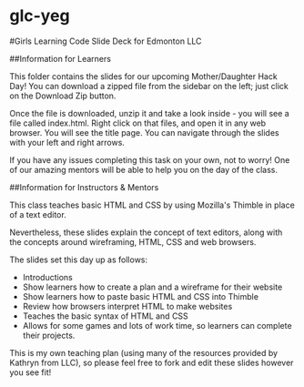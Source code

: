 glc-yeg
=======

#Girls Learning Code Slide Deck for Edmonton LLC

##Information for Learners

This folder contains the slides for our upcoming Mother/Daughter Hack Day! You can download a zipped file from the sidebar on the left; just click on the Download Zip button. 

Once the file is downloaded, unzip it and take a look inside - you will see a file called index.html. Right click on that files, and open it in any web browser. You will see the title page. You can navigate through the slides with your left and right arrows.

If you have any issues completing this task on your own, not to worry! One of our amazing mentors will be able to help you on the day of the class.

##Information for Instructors & Mentors

This class teaches basic HTML and CSS by using Mozilla's Thimble in place of a text editor. 

Nevertheless, these slides explain the concept of text editors, along with the concepts around wireframing, HTML, CSS and web browsers.

The slides set this day up as follows:

* Introductions 
* Show learners how to create a plan and a wireframe for their website
* Show learners how to paste basic HTML and CSS into Thimble
* Review how browsers interpret HTML to make websites
* Teaches the basic syntax of HTML and CSS
* Allows for some games and lots of work time, so learners can complete their projects.

This is my own teaching plan (using many of the resources provided by Kathryn from LLC), so please feel free to fork and edit these slides however you see fit!